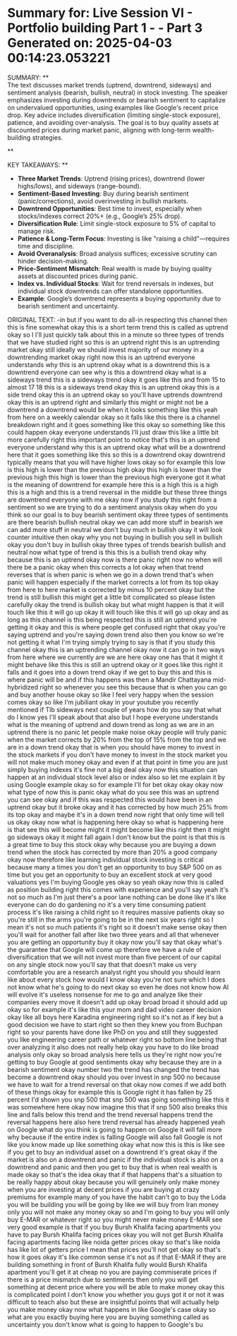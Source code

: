 Summary for: Live Session VI - Portfolio building Part 1 - - Part 3
Generated on: 2025-04-03 00:14:23.053221
==================================================

SUMMARY:
**  
The text discusses market trends (uptrend, downtrend, sideways) and sentiment analysis (bearish, bullish, neutral) in stock investing. The speaker emphasizes investing during downtrends or bearish sentiment to capitalize on undervalued opportunities, using examples like Google's recent price drop. Key advice includes diversification (limiting single-stock exposure), patience, and avoiding over-analysis. The goal is to buy quality assets at discounted prices during market panic, aligning with long-term wealth-building strategies.  

**

KEY TAKEAWAYS:
**  
- **Three Market Trends**: Uptrend (rising prices), downtrend (lower highs/lows), and sideways (range-bound).  
- **Sentiment-Based Investing**: Buy during bearish sentiment (panic/corrections), avoid overinvesting in bullish markets.  
- **Downtrend Opportunities**: Best time to invest, especially when stocks/indexes correct 20%+ (e.g., Google’s 25% drop).  
- **Diversification Rule**: Limit single-stock exposure to 5% of capital to manage risk.  
- **Patience & Long-Term Focus**: Investing is like "raising a child"—requires time and discipline.  
- **Avoid Overanalysis**: Broad analysis suffices; excessive scrutiny can hinder decision-making.  
- **Price-Sentiment Mismatch**: Real wealth is made by buying quality assets at discounted prices during panic.  
- **Index vs. Individual Stocks**: Wait for trend reversals in indexes, but individual stock downtrends can offer standalone opportunities.  
- **Example**: Google’s downtrend represents a buying opportunity due to bearish sentiment and uncertainty.

ORIGINAL TEXT:
-in but if you want to do all-in respecting this channel then this is fine somewhat okay this is a short term trend this is called as uptrend okay so I I'll just quickly talk about this in a minute so three types of trends that we have studied right so this is an uptrend right this is an uptrending market okay still ideally we should invest majority of our money in a downtrending market okay right now this is an uptrend everyone understands why this is an uptrend okay what is a downtrend this is a downtrend everyone can see why is this a downtrend okay what is a sideways trend this is a sideways trend okay it goes like this and from 15 to almost 17 18 this is a sideways trend okay this is an uptrend okay this is a side trend okay this is an uptrend okay so you'll have uptrends downtrend okay this is an uptrend right and similarly this might or might not be a downtrend a downtrend would be when it looks something like this yeah from here on a weekly calendar okay so it falls like this there is a channel breakdown right and it goes something like this okay so something like this could happen okay everyone understands I'll just draw this like a little bit more carefully right this important point to notice that's this is an uptrend everyone understand why this is an uptrend okay what will be a downtrend here that it goes something like this so this is a downtrend okay downtrend typically means that you will have higher lows okay so for example this low is this high is lower than the previous high okay this high is lower than the previous high this high is lower than the previous high everyone got it what is the meaning of downtrend for example here this is a high this is a high this is a high and this is a trend reversal in the middle but these three things are downtrend everyone with me okay now if you study this right from a sentiment so we are trying to do a sentiment analysis okay when do you think so our goal is to buy bearish sentiment okay three types of sentiments are there bearish bullish neutral okay we can add more stuff in bearish we can add more stuff in neutral we don't buy much in bullish okay it will look counter intuitive then okay why you not buying in bullish you sell in bullish okay you don't buy in bullish okay three types of trends bearish bullish and neutral now what type of trend is this this is a bullish trend okay why because this is an uptrend okay now is there panic right now no when will there be a panic okay when this corrects a lot okay when that trend reverses that is when panic is when we go in a down trend that's when panic will happen especially if the market corrects a lot from its top okay from here to here market is corrected by minus 10 percent okay but the trend is still bullish this might get a little bit complicated so please listen carefully okay the trend is bullish okay but what might happen is that it will touch like this it will go up okay it will touch like this it will go up okay and as long as this channel is this being respected this is still an uptrend you're getting it okay and this is where people get confused right that okay you're saying uptrend and you're saying down trend also then you know so we're not getting it what I'm trying simply trying to say is that if you study this channel okay this is an uptrending channel okay now it can go in two ways from here where we currently are we are here okay one has that it might it might behave like this this is still an uptrend okay or it goes like this right it falls and it goes into a down trend okay if we get to buy this and this is where panic will be and if this happens was then a Mandir Chattayana mid-hybridized right so whenever you see this because that is when you can go and buy another house okay so like I feel very happy when the session comes okay so like I'm jubiliant okay in your youtube you recently mentioned if Tlb sideways next couple of years how do you say that what do I know yes I'll speak about that also but I hope everyone understands what is the meaning of uptrend and down trend as long as we are in an uptrend there is no panic let people make noise okay people will truly panic when the market corrects by 20% from the top of 15% from the top and we are in a down trend okay that is when you should have money to invest in the stock markets if you don't have money to invest in the stock market you will not make much money okay and even if at that point in time you are just simply buying indexes it's fine not a big deal okay now this situation can happen at an individual stock level also or index also so let me explain it by using Google example okay so for example I'll for bet okay okay okay now what type of now this is panic okay what do you see this was an uptrend you can see okay and if this was respected this would have been in an uptrend okay but it broke okay and it has corrected by how much 25% from its top okay and maybe it's in a down trend now right that only time will tell us okay okay now what is happening here okay so what is happening here is that see this will become might it might become like this right then it might go sideways okay it might fall again I don't know but the point is that this is a great time to buy this stock okay why because you are buying a down trend when the stock has corrected by more than 20% a good company okay now therefore like learning individual stock investing is critical because many a times you don't get an opportunity to buy S&P 500 on as time but you get an opportunity to buy an excellent stock at very good valuations yes I'm buying Google yes okay so yeah okay now this is called as position building right this comes with experience and you'll say yeah it's not so much as I'm just there's a poor lane nothing can be done like it's like everyone can do do gardening no it's a very time consuming patient process it's like raising a child right so it requires massive patients okay so you're still in the arms you're going to be in the next six years right so I mean it's not so much patients it's right so it doesn't make sense okay then you'll wait for another fall after like two three years and all that whenever you are getting an opportunity buy it okay now you'll say that okay what's the guarantee that Google will come up therefore we have a rule of diversification that we will not invest more than five percent of our capital on any single stock now you'll say that that doesn't make us very comfortable you are a research analyst right you should you should learn like about every stock how would I know okay you're not sure which I does not know what he's going to do next okay so even he does not know how AI will evolve it's useless nonsense for me to go and analyze like their companies every move it doesn't add up okay broad broad it should add up okay so for example it's like this your mom and dad video career decision okay like all boys here Karadina engineering right so it's not as if key but a good decision we have to start right so then they knew you from Buchpan right so your parents have done like PhD on you and still they suggested you like engineering career path or whatever right so bottom line being that over analyzing it also does not really help okay you have to do like broad analysis only okay so broad analysis here tells us they're right now you're getting to buy Google at good sentiments okay why because they are in a bearish sentiment okay number two the trend has changed the trend has become a downtrend okay should you over invest in snp 500 no because we have to wait for a trend reversal on that okay now comes if we add both of these things okay for example this is Google right it has fallen by 25 percent I'd shown you snp 500 that snp 500 was going something like this it was somewhere here okay now imagine this that if snp 500 also breaks this line and falls below this trend and the trend reversal happens trend the reversal happens here also here trend reversal has already happened yeah on Google what do you think is going to happen on Google it will fall more why because if the entire index is falling Google will also fall Google is not like you know made up like something okay what now this is this is like see if you get to buy an individual asset on a downtrend it's great okay if the market is also on a downtrend and panic if the individual stock is also on a downtrend and panic and then you get to buy that is when real wealth is made okay so that's the idea okay that if that happens that's a situation to be really happy about okay because you will genuinely only make money when you are investing at decent prices if you are buying at crazy premiums for example many of you have the habit can't go to buy the Loda you will be building you will be going by like we will buy from Iran money only you will not make any money okay so and I'm going to buy you will only buy E-MAR or whatever right so you might never make money E-MAR see very good example is that if you buy Bursh Khalifa facing apartments you have to pay Bursh Khalifa facing prices okay you will not get Bursh Khalifa facing apartments facing like noida getter prices okay so that's like noida has like lot of getters price I mean that prices you'll not get okay so that's how it goes okay it's like common sense it's not as if that E-MAR if they are building something in front of Bursh Khalifa fully would Bursh Khalifa apartment you'll get it at cheap no you are paying commiserate prices if there is a price mismatch due to sentiments then only you will get something at decent price where you will be able to make money okay this is complicated point I don't know you whether you guys got it or not it was difficult to teach also but these are insightful points that will actually help you make money okay now what happens in like Google's case okay so what are you exactly buying here you are buying something called as uncertainty you don't know what is going to happen to Google's bu